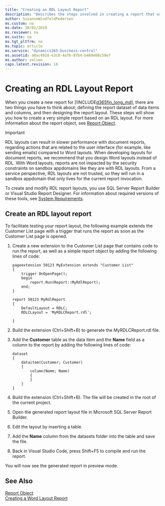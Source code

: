 ```yaml
---
title: "Creating an RDL Layout Report"
description: "Describes the steps involved in creating a report that uses an RDL layout."
author: SusanneWindfeldPedersen
ms.custom: na
ms.date: 10/01/2019
ms.reviewer: na
ms.suite: na
ms.tgt_pltfrm: na
ms.topic: article
ms.service: "dynamics365-business-central"
ms.assetid: a0ac492d-e3c8-4a76-87b4-b469e08c58e7
ms.author: solsen
caps.latest.revision: 18
---
```


 
# Creating an RDL Layout Report
When you create a new report for [!INCLUDE[d365fin_long_md](includes/d365fin_long_md.md)], there are two things you have to think about; defining the report dataset of data items and columns, and then designing the report layout. These steps will show you how to create a very simple report based on an RDL layout. For more information about the report object, see [Report Object](devenv-report-object.md). 

> [!IMPORTANT]
> RDL layouts can result in slower performance with document reports, regarding actions that are related to the user interface (for example. like sending emails) compared to Word layouts. When developing layouts for document reports, we recommend that you design Word layouts instead of RDL. With Word layouts, reports are not impacted by the security constraints on sandbox appdomains like they are with RDL layouts. From a service perspective, RDL layouts are not trusted, so they will run in a sandbox appdomain that only lives for the current report invocation.

To create and modify RDL report layouts, you use SQL Server Report Builder or Visual Studio Report Designer. For information about required versions of these tools, see [System Requirements](../deployment/system-requirement-business-central.md).

## Create an RDL layout report
To facilitate testing your report layout, the following example extends the Customer List page with a trigger that runs the report as soon as the Customer List page is opened.

1. Create a new extension to the Customer List page that contains code to run the report, as well as a simple report object by adding the following lines of code:

    ```
    pageextension 50123 MyExtension extends "Customer List"
    {
        trigger OnOpenPage();
        begin
            report.Run(Report::MyRdlReport);
        end;
    }

    report 50123 MyRdlReport
    {
        DefaultLayout = RDLC;
        RDLCLayout = 'MyRDLCReport.rdl';

    }
    ```
2. Build the extension (Ctrl+Shift+B) to generate the MyRDLCReport.rdl file.
3. Add the **Customer** table as the data item and the **Name** field as a column to the report by adding the following lines of code:  
    ```
    dataset
    {
        dataitem(Customer; Customer)
        {
            column(Name; Name)
            {
            }
        }
    }   

    ```
4. Build the extension (Ctrl+Shift+B). The file will be created in the root of the current project. 
5. Open the generated report layout file in Microsoft SQL Server Report Builder.
6. Edit the layout by inserting a table. 
7. Add the **Name** column from the datasets folder into the table and save the file.
8. Back in Visual Studio Code, press Shift+F5 to compile and run the report.  

You will now see the generated report in preview mode.

## See Also
[Report Object](devenv-report-object.md)  
[Creating a Word Layout Report](devenv-howto-report-layout.md)  
